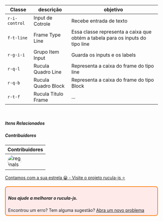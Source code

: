 |Classe|descrição|objetivo|
|--|--|--|
|`r-i-control`|Input de Cotrole|Recebe entrada de texto|
|`f-t-line`|Frame Type Line| Essa classe representa a caixa que obtém a tabela para os inputs do tipo line|
|`r-g-i-i`|Grupo Item Input|Guarda os inputs e os labels|
|`r-q-l`|Rucula Quadro Line|Representa a caixa do frame do tipo line|
|`r-q-b`|Rucula Quadro Block|Representa a caixa do frame do tipo Block|
|`r-t-f`|Rucula Titulo Frame|...|

<br>

##### Itens Relacionados

##### Contribuidores

|Contribuidores|
|-|
|<a href="https://github.com/reginaldo-marinho"><img width="45px" height="45px" style="border-radius:30px" alt="reginalso-marinho" title="TheLarkInn" src="https://avatars.githubusercontent.com/u/60780631?v=4"></a>|

<a href="https://github.com/rucula-js/rucula-js">Contamos com a sua estrela 😀 - Visite o projeto rucula-js ⭐</a>

<div style="
    border: 2px solid #ff7906;
    border-radius: 8PX;
    padding: 8px;
    background-color: #ffeaea;
    ">
    <h5>Nos ajude a melhorar o rucula-js.</h5>
    Encontrou um erro? Tem alguma sugestão?  <a href="https://github.com/rucula-js/rucula-js/issues">Abra um novo problema</a><br>    
</div>

